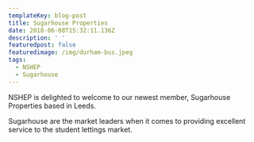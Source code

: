 ```yaml
---
templateKey: blog-post
title: Sugarhouse Properties
date: 2018-06-08T15:32:11.136Z
description: ' '
featuredpost: false
featuredimage: /img/durham-bus.jpeg
tags:
  - NSHEP
  - Sugarhouse
---
```

NSHEP is delighted to welcome to our newest member, Sugarhouse Properties based in Leeds.

Sugarhouse are the market leaders when it comes to providing excellent service to the student lettings market.
